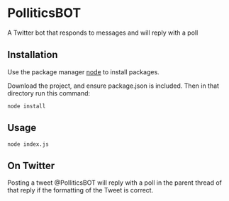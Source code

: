 # PolliticsBOT

A Twitter bot that responds to messages and will reply with a poll

## Installation

Use the package manager [node](https://www.npmjs.com/) to install packages.

Download the project, and ensure package.json is included. Then in that directory run this command:

```
node install
```

## Usage

```
node index.js
```

## On Twitter
Posting a tweet @PolliticsBOT will reply with a poll in the parent thread of that reply if the formatting of the Tweet is correct. 

